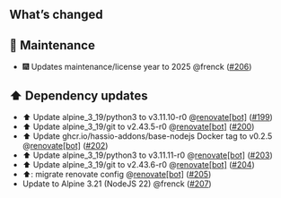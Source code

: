 ## What’s changed

## 🧰 Maintenance

- 🎆 Updates maintenance/license year to 2025 @frenck ([#206](https://github.com/hassio-addons/addon-thelounge/pull/206))

## ⬆️ Dependency updates

- ⬆️ Update alpine_3_19/python3 to v3.11.10-r0 @[renovate[bot]](https://github.com/apps/renovate) ([#199](https://github.com/hassio-addons/addon-thelounge/pull/199))
- ⬆️ Update alpine_3_19/git to v2.43.5-r0 @[renovate[bot]](https://github.com/apps/renovate) ([#200](https://github.com/hassio-addons/addon-thelounge/pull/200))
- ⬆️ Update ghcr.io/hassio-addons/base-nodejs Docker tag to v0.2.5 @[renovate[bot]](https://github.com/apps/renovate) ([#202](https://github.com/hassio-addons/addon-thelounge/pull/202))
- ⬆️ Update alpine_3_19/python3 to v3.11.11-r0 @[renovate[bot]](https://github.com/apps/renovate) ([#203](https://github.com/hassio-addons/addon-thelounge/pull/203))
- ⬆️ Update alpine_3_19/git to v2.43.6-r0 @[renovate[bot]](https://github.com/apps/renovate) ([#204](https://github.com/hassio-addons/addon-thelounge/pull/204))
- ⬆️: migrate renovate config @[renovate[bot]](https://github.com/apps/renovate) ([#205](https://github.com/hassio-addons/addon-thelounge/pull/205))
- Update to Alpine 3.21 (NodeJS 22) @frenck ([#207](https://github.com/hassio-addons/addon-thelounge/pull/207))
